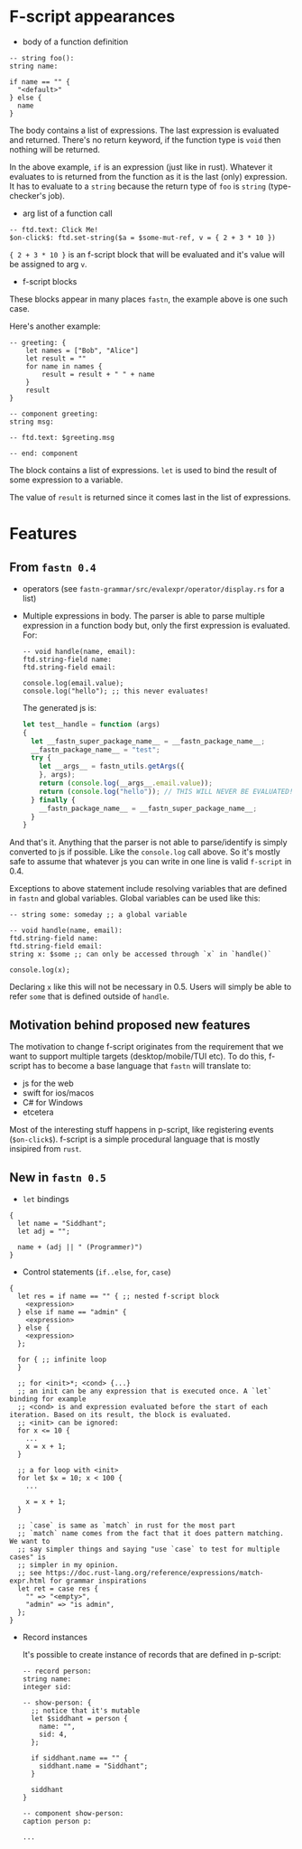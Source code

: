 # F-script appearances

- body of a function definition

```ftd
-- string foo():
string name:

if name == "" {
  "<default>"
} else {
  name
}
```

The body contains a list of expressions. The last expression is evaluated and
returned. There's no return keyword, if the function type is `void` then
nothing will be returned.

In the above example, `if` is an expression (just like in rust). Whatever it
evaluates to is returned from the function as it is the last (only) expression.
It has to evaluate to a `string` because the return type of `foo` is `string`
(type-checker's job).


- arg list of a function call

```ftd
-- ftd.text: Click Me!
$on-click$: ftd.set-string($a = $some-mut-ref, v = { 2 + 3 * 10 })
```

`{ 2 + 3 * 10 }` is an f-script block that will be evaluated and it's value
will be assigned to arg `v`.

- f-script blocks

These blocks appear in many places `fastn`, the example above is one such case.

Here's another example:

```ftd
-- greeting: {
    let names = ["Bob", "Alice"]
    let result = ""
    for name in names {
        result = result + " " + name
    }
    result
}

-- component greeting:
string msg:

-- ftd.text: $greeting.msg

-- end: component
```

The block contains a list of expressions. `let` is used to bind the result of
some expression to a variable.

The value of `result` is returned since it comes last in the list of
expressions.

# Features

## From `fastn 0.4`

- operators (see `fastn-grammar/src/evalexpr/operator/display.rs` for a list)
- Multiple expressions in body. The parser is able to parse multiple expression
  in a function body but, only the first expression is evaluated. For:

  ```ftd
  -- void handle(name, email):
  ftd.string-field name:
  ftd.string-field email:

  console.log(email.value);
  console.log("hello"); ;; this never evaluates!
  ```

  The generated js is:

  ```js
  let test__handle = function (args)
  {
    let __fastn_super_package_name__ = __fastn_package_name__;
    __fastn_package_name__ = "test";
    try {
      let __args__ = fastn_utils.getArgs({
      }, args);
      return (console.log(__args__.email.value));
      return (console.log("hello")); // THIS WILL NEVER BE EVALUATED!
    } finally {
      __fastn_package_name__ = __fastn_super_package_name__;
    }
  }
  ```

And that's it. Anything that the parser is not able to parse/identify is simply
converted to js if possible. Like the `console.log` call above. So it's mostly
safe to assume that whatever js you can write in one line is valid `f-script`
in 0.4.

Exceptions to above statement include resolving variables that are defined in
`fastn` and global variables. Global variables can be used like this:

```ftd
-- string some: someday ;; a global variable

-- void handle(name, email):
ftd.string-field name:
ftd.string-field email:
string x: $some ;; can only be accessed through `x` in `handle()`

console.log(x);
```

Declaring `x` like this will not be necessary in 0.5. Users will simply be able
to refer `some` that is defined outside of `handle`.

## Motivation behind proposed new features

The motivation to change f-script originates from the requirement that we want
to support multiple targets (desktop/mobile/TUI etc). To do this, f-script has
to become a base language that `fastn` will translate to:

- js for the web
- swift for ios/macos
- C# for Windows
- etcetera

Most of the interesting stuff happens in p-script, like registering events
(`$on-click$`). f-script is a simple procedural language that is mostly
insipired from `rust`.

## New in `fastn 0.5`

- `let` bindings

```ftd
{
  let name = "Siddhant";
  let adj = "";

  name + (adj || " (Programmer)")
}
```

- Control statements (`if..else`, `for`, `case`)

```ftd
{
  let res = if name == "" { ;; nested f-script block
    <expression>
  } else if name == "admin" {
    <expression>
  } else {
    <expression>
  };

  for { ;; infinite loop
  }

  ;; for <init>*; <cond> {...}
  ;; an init can be any expression that is executed once. A `let` binding for example
  ;; <cond> is and expression evaluated before the start of each iteration. Based on its result, the block is evaluated.
  ;; <init> can be ignored:
  for x <= 10 {
    ...
    x = x + 1;
  }

  ;; a for loop with <init>
  for let $x = 10; x < 100 {
    ...
    
    x = x + 1;
  }

  ;; `case` is same as `match` in rust for the most part
  ;; `match` name comes from the fact that it does pattern matching. We want to
  ;; say simpler things and saying "use `case` to test for multiple cases" is
  ;; simpler in my opinion.
  ;; see https://doc.rust-lang.org/reference/expressions/match-expr.html for grammar inspirations
  let ret = case res {
    "" => "<empty>",
    "admin" => "is admin",
  };
}
```

- Record instances

  It's possible to create instance of records that are defined in p-script:

  ```ftd
  -- record person:
  string name:
  integer sid:

  -- show-person: {
    ;; notice that it's mutable
    let $siddhant = person {
      name: "",
      sid: 4,
    };

    if siddhant.name == "" {
      siddhant.name = "Siddhant";
    }

    siddhant
  }

  -- component show-person:
  caption person p:

  ...
  ```
